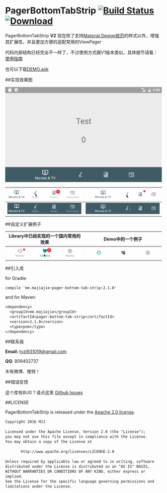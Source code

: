 # PagerBottomTabStrip	[![Build Status](https://travis-ci.org/tyzlmjj/PagerBottomTabStrip.svg?branch=master)](https://travis-ci.org/tyzlmjj/PagerBottomTabStrip)	[ ![Download](https://api.bintray.com/packages/tyzlmjj/maven/pager-bottom-tab-strip/images/download.svg) ](https://bintray.com/tyzlmjj/maven/pager-bottom-tab-strip/view)

PagerBottomTabStrip **V2** 现在除了支持[Material Design规范](https://www.google.com/design/spec/components/bottom-navigation.html)的样式以外，增强其扩展性，并且更加方便的适配常用的ViewPager


代码内部结构已经完全不一样了，不过使用方式跟V1版本类似，具体细节请看：
[使用指南](https://github.com/tyzlmjj/PagerBottomTabStrip/wiki/%E4%BD%BF%E7%94%A8%E6%8C%87%E5%8D%97)

也可以下载[DEMO.apk](https://github.com/tyzlmjj/PagerBottomTabStrip/releases/download/2.1.0/Demo.apk)

##实现效果图

![PagerBottomTabStrip](/img/demo.gif "PagerBottomTabStrip")

|![PagerBottomTabStrip](/img/demo1.gif "PagerBottomTabStrip")|![PagerBottomTabStrip](/img/demo2.gif "PagerBottomTabStrip")|
|---|---|
|![PagerBottomTabStrip](/img/demo3.gif "PagerBottomTabStrip")|![PagerBottomTabStrip](/img/demo4.gif "PagerBottomTabStrip")|

##自定义扩展例子

|Library中已经实现的一个国内常用的效果|Demo中的一个例子|
|---|---|
|![PagerBottomTabStrip](/img/demo5.gif "PagerBottomTabStrip")|![PagerBottomTabStrip](/img/demo6.gif "PagerBottomTabStrip")|

##引入库

for Gradle:
```
compile 'me.majiajie:pager-bottom-tab-strip:2.1.0'
```

and for Maven:
```
<dependency>
  <groupId>me.majiajie</groupId>
  <artifactId>pager-bottom-tab-strip</artifactId>
  <version>2.1.0</version>
  <type>pom</type>
</dependency>
```

##联系我

**Email:** tyzl931019@gmail.com

**QQ**: 809402737

木有微博、推特！

##错误反馈

这个库有BUG？请点这里 [Github Issues](https://github.com/tyzlmjj/PagerBottomTabStrip/issues)

##LICENSE

PagerBottomTabStrip is released under the [Apache 2.0 license](/LICENSE).
```
Copyright 2016 MJJ

Licensed under the Apache License, Version 2.0 (the "License");
you may not use this file except in compliance with the License.
You may obtain a copy of the License at

	   http://www.apache.org/licenses/LICENSE-2.0

Unless required by applicable law or agreed to in writing, software
distributed under the License is distributed on an "AS IS" BASIS,
WITHOUT WARRANTIES OR CONDITIONS OF ANY KIND, either express or implied.
See the License for the specific language governing permissions and
limitations under the License.
```
